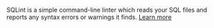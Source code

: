SQLint is a simple command-line linter which reads your SQL files and reports any syntax errors or warnings it finds. [Learn more](https://github.com/purcell/sqlint)
